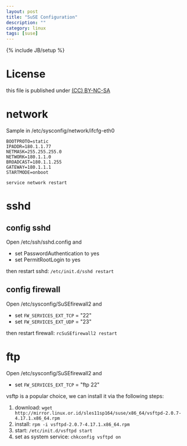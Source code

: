 ```yaml
---
layout: post
title: "SuSE Configuration"
description: ""
category: linux
tags: [suse]
---
```

{% include JB/setup %}
# License
this file is published under [(CC) BY-NC-SA](http://creativecommons.org/licenses/by-nc-sa/3.0/)

# network
Sample in /etc/sysconfig/network/ifcfg-eth0

    BOOTPROTO=static
    IPADDR=180.1.1.77
    NETMASK=255.255.255.0
    NETWORK=180.1.1.0
    BROADCAST=180.1.1.255
    GATEWAY=180.1.1.1
    STARTMODE=onboot

`service network restart`

# sshd
## config sshd
Open /etc/ssh/sshd.config and
- set PasswordAuthentication to yes
- set PermitRootLogin to yes

then restart sshd: `/etc/init.d/sshd restart`

## config firewall
Open /etc/sysconfig/SuSEfirewall2 and
- set `FW_SERVICES_EXT_TCP` = "22"
- set `FW_SERVICES_EXT_UDP` = "23"

then restart firewall: `rcSuSEfirewall2 restart`

# ftp
Open /etc/sysconfig/SuSEfirewall2 and
- set `FW_SERVICES_EXT_TCP` = "ftp 22"

vsftp is a popular choice, we can install it via the following steps:
1. download: `wget http://mirror.linux.or.id/sles11sp164/suse/x86_64/vsftpd-2.0.7-4.17.1.x86_64.rpm`
2. install: `rpm -i vsftpd-2.0.7-4.17.1.x86_64.rpm`
3. start: `/etc/init.d/vsftpd start`
4. set as system service: `chkconfig vsftpd on`
